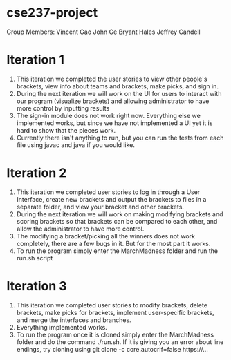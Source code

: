 # cse237-project
Group Members:
Vincent Gao
John Ge
Bryant Hales
Jeffrey Candell
<br>
# Iteration 1
1. This iteration we completed the user stories to view other people's brackets, view info about teams and brackets, make picks, and sign in.
2. During the next iteration we will work on the UI for users to interact with our program (visualize brackets) and allowing administrator to have more control by inputting results
3. The sign-in module does not work right now. Everything else we implemented works, but since we have not implemented a UI yet it is hard to show that the pieces work. 
4. Currently there isn't anything to run, but you can run the tests from each file using javac and java if you would like.

# Iteration 2
1. This iteration we completed user stories to log in through a User Interface, create new brackets and output the brackets to files in a separate folder, and view your bracket and other brackets.
2. During the next iteration we will work on making modifying brackets and scoring brackets so that brackets can be compared to each other, and allow the administrator to have more control.
3. The modifying a bracket/picking all the winners does not work completely, there are a few bugs in it. But for the most part it works.
4. To run the program simply enter the MarchMadness folder and run the run.sh script

# Iteration 3
1. This iteration we completed user stories to modify brackets, delete brackets, make picks for brackets, implement user-specific brackets, and merge the interfaces and branches.
2. Everything implemented works.
3. To run the program once it is cloned simply enter the MarchMadness folder and do the command ./run.sh. If it is giving you an error about line endings, try cloning using git clone -c core.autocrlf=false https://...
